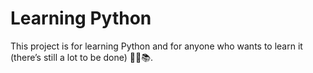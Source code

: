 # Learning Python
This project is for learning Python and for anyone who wants to learn it (there’s still a lot to be done) 🚀🐍📚.

